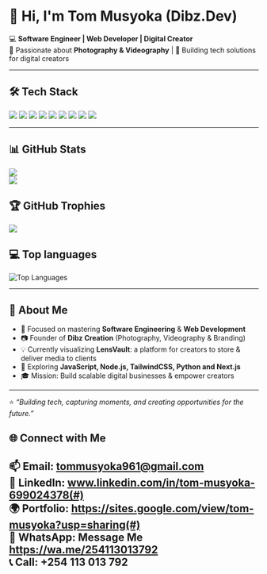 # 👋 Hi, I'm Tom Musyoka (Dibz.Dev)

💻 **Software Engineer | Web Developer | Digital Creator**  
📸 Passionate about **Photography & Videography** | 🚀 Building tech solutions for digital creators  

---
## 🛠️ Tech Stack  
<p>
  <img src="https://img.shields.io/badge/HTML5-E34F26?style=for-the-badge&logo=html5&logoColor=white" />
  <img src="https://img.shields.io/badge/CSS3-1572B6?style=for-the-badge&logo=css3&logoColor=white" />
  <img src="https://img.shields.io/badge/JavaScript-F7DF1E?style=for-the-badge&logo=javascript&logoColor=black" />
  <img src="https://img.shields.io/badge/Node.js-339933?style=for-the-badge&logo=nodedotjs&logoColor=white" />
  <img src="https://img.shields.io/badge/TailwindCSS-06B6D4?style=for-the-badge&logo=tailwindcss&logoColor=white" />
  <img src="https://img.shields.io/badge/Next.js-000000?style=for-the-badge&logo=nextdotjs&logoColor=white" />
  <img src="https://img.shields.io/badge/Python-3776AB?style=for-the-badge&logo=python&logoColor=white" />
  <img src="https://img.shields.io/badge/Git-F05032?style=for-the-badge&logo=git&logoColor=white" />
  <img src="https://img.shields.io/badge/VS%20Code-0078D4?style=for-the-badge&logo=visualstudiocode&logoColor=white" />
</p>

---

## 📊 GitHub Stats  

![](https://github-readme-stats.vercel.app/api?username=DibzDev&theme=tokyonight&hide_border=false&include_all_commits=true&count_private=true)<br/>
![](https://github-readme-streak-stats.herokuapp.com/?user=DibzDev&theme=tokyonight&hide_border=false)<br/>
<!--![](https://github-readme-stats.vercel.app/api/top-langs/?username=DibzDev&theme=tokyonight&hide_border=false&include_all_commits=true&count_private=true&layout=compact) -->

## 🏆 GitHub Trophies
![](https://github-profile-trophy.vercel.app/?username=DibzDev&theme=dracula&no-frame=false&no-bg=false&margin-w=4)

## 💻 Top languages
![Top Languages](https://github-readme-stats.vercel.app/api/top-langs/?username=DibzDev&layout=compact&theme=radical&cache_seconds=86400)  

<!--![GitHub Streak](https://streak-stats.demolab.com?user=DibzDev&theme=radical)  -->

---
## 🚀 About Me
- 🎯 Focused on mastering **Software Engineering** & **Web Development**  
- 📷 Founder of **Dibz Creation** (Photography, Videography & Branding)  
- 💡 Currently visualizing **LensVault**: a platform for creators to store & deliver media to clients  
- 🌱 Exploring **JavaScript, Node.js, TailwindCSS, Python and Next.js**  
- 🎓 Mission: Build scalable digital businesses & empower creators  

---

⭐ *“Building tech, capturing moments, and creating opportunities for the future.”*
## 🌐 Connect with Me
📫 Email: **tommusyoka961@gmail.com**  
🔗 LinkedIn: www.linkedin.com/in/tom-musyoka-699024378(#)  
🌍 Portfolio: https://sites.google.com/view/tom-musyoka?usp=sharing(#)  
📱 WhatsApp: Message Me https://wa.me/254113013792  
📞 Call: +254 113 013 792 
---
